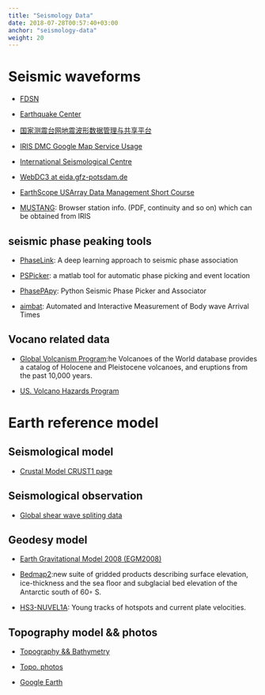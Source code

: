 ```yaml
---
title: "Seismology Data"
date: 2018-07-28T00:57:40+03:00
anchor: "seismology-data"
weight: 20
---
```


# Seismic waveforms 

- [FDSN](http://www.fdsn.org/)

- [Earthquake Center](http://www.eas.slu.edu/eqc/eqccps.html)

- [国家测震台网地震波形数据管理与共享平台](http://218.247.1.2/)

- [IRIS DMC Google Map Service Usage](http://ds.iris.edu/gmap/)

- [International Seismological Centre](http://www.isc.ac.uk/)

- [WebDC3 at eida.gfz-potsdam.de](http://webdc.eu/webdc3/)

- [EarthScope USArray Data Management Short Course](http://www.iris.edu/hq/es_course/content/2009.html)

- [MUSTANG](http://ds.iris.edu/mustang/databrowser/): Browser station info. (PDF, continuity and so on) which can be obtained from IRIS

## seismic phase peaking tools

- [PhaseLink](https://github.com/interseismic/PhaseLink): A deep learning approach to seismic phase association

- [PSPicker](https://github.com/ChrisBail/PSPicker): a matlab tool for automatic phase picking and event location

- [PhasePApy](https://github.com/austinholland/PhasePApy): Python Seismic Phase Picker and Associator

- [aimbat](https://github.com/pysmo/aimbat): Automated and Interactive Measurement of Body wave Arrival Times



##  Vocano related data

- [Global Volcanism Program](https://volcano.si.edu/):he Volcanoes of the World database provides a catalog of Holocene and Pleistocene volcanoes, and eruptions from the past 10,000 years.

- [US. Volcano Hazards Program](https://volcanoes.usgs.gov/index.html)


# Earth reference model

## Seismological model

- [Crustal Model CRUST1 page](http://igppweb.ucsd.edu/~gabi/crust1.html)


## Seismological observation

- [Global shear wave spliting data](http://splitting.gm.univ-montp2.fr/DB/public/searchdatabase.html)


## Geodesy model

- [Earth Gravitational Model 2008 (EGM2008)](http://earth-info.nga.mil/GandG/wgs84/gravitymod/egm2008/)

- [Bedmap2](https://www.bas.ac.uk/project/bedmap-2/):new suite of gridded products describing surface elevation, ice-thickness and the sea ﬂoor and subglacial bed elevation of the Antarctic south of 60◦ S.

- [HS3-NUVEL1A](tectonics.rice.edu/calculators/hs3.html): Young tracks of hotspots and current plate velocities.

## Topography model && photos

- [Topography && Bathymetry](https://gmt-china.org/datas/)

- [Topo. photos](https://earthobservatory.nasa.gov/)

- [Google Earth](https://earth.google.com/web/)
